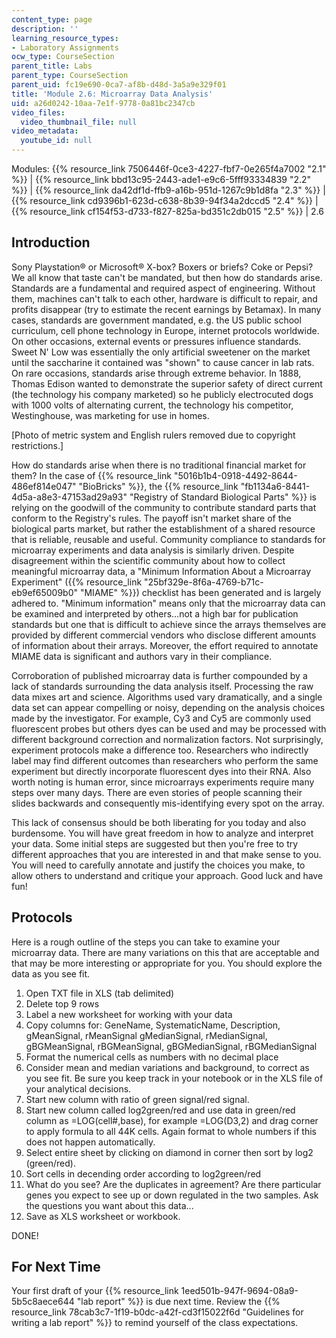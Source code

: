```yaml
---
content_type: page
description: ''
learning_resource_types:
- Laboratory Assignments
ocw_type: CourseSection
parent_title: Labs
parent_type: CourseSection
parent_uid: fc19e690-0ca7-af8b-d48d-3a5a9e329f01
title: 'Module 2.6: Microarray Data Analysis'
uid: a26d0242-10aa-7e1f-9778-0a81bc2347cb
video_files:
  video_thumbnail_file: null
video_metadata:
  youtube_id: null
---
```


Modules: {{% resource_link 7506446f-0ce3-4227-fbf7-0e265f4a7002 "2.1" %}} | {{% resource_link bbd13c95-2443-ade1-e9c6-5fff93334839 "2.2" %}} | {{% resource_link da42df1d-ffb9-a16b-951d-1267c9b1d8fa "2.3" %}} | {{% resource_link cd9396b1-623d-c638-8b39-94f34a2dccd5 "2.4" %}} | {{% resource_link cf154f53-d733-f827-825a-bd351c2db015 "2.5" %}} | 2.6

Introduction
------------

Sony Playstation® or Microsoft® X-box? Boxers or briefs? Coke or Pepsi? We all know that taste can't be mandated, but then how do standards arise. Standards are a fundamental and required aspect of engineering. Without them, machines can't talk to each other, hardware is difficult to repair, and profits disappear (try to estimate the recent earnings by Betamax). In many cases, standards are government mandated, e.g. the US public school curriculum, cell phone technology in Europe, internet protocols worldwide. On other occasions, external events or pressures influence standards. Sweet N' Low was essentially the only artificial sweetener on the market until the saccharine it contained was "shown" to cause cancer in lab rats. On rare occasions, standards arise through extreme behavior. In 1888, Thomas Edison wanted to demonstrate the superior safety of direct current (the technology his company marketed) so he publicly electrocuted dogs with 1000 volts of alternating current, the technology his competitor, Westinghouse, was marketing for use in homes.

\[Photo of metric system and English rulers removed due to copyright restrictions.\]

How do standards arise when there is no traditional financial market for them? In the case of {{% resource_link "5016b1b4-0918-4492-8644-486ef814e047" "BioBricks" %}}, the {{% resource_link "fb1134a6-8441-4d5a-a8e3-47153ad29a93" "Registry of Standard Biological Parts" %}} is relying on the goodwill of the community to contribute standard parts that conform to the Registry's rules. The payoff isn't market share of the biological parts market, but rather the establishment of a shared resource that is reliable, reusable and useful. Community compliance to standards for microarray experiments and data analysis is similarly driven. Despite disagreement within the scientific community about how to collect meaningful microarray data, a "Minimum Information About a Microarray Experiment" ({{% resource_link "25bf329e-8f6a-4769-b71c-eb9ef65009b0" "MIAME" %}}) checklist has been generated and is largely adhered to. "Minimum information" means only that the microarray data can be examined and interpreted by others…not a high bar for publication standards but one that is difficult to achieve since the arrays themselves are provided by different commercial vendors who disclose different amounts of information about their arrays. Moreover, the effort required to annotate MIAME data is significant and authors vary in their compliance.

Corroboration of published microarray data is further compounded by a lack of standards surrounding the data analysis itself. Processing the raw data mixes art and science. Algorithms used vary dramatically, and a single data set can appear compelling or noisy, depending on the analysis choices made by the investigator. For example, Cy3 and Cy5 are commonly used fluorescent probes but others dyes can be used and may be processed with different background correction and normalization factors. Not surprisingly, experiment protocols make a difference too. Researchers who indirectly label may find different outcomes than researchers who perform the same experiment but directly incorporate fluorescent dyes into their RNA. Also worth noting is human error, since microarrays experiments require many steps over many days. There are even stories of people scanning their slides backwards and consequently mis-identifying every spot on the array.

This lack of consensus should be both liberating for you today and also burdensome. You will have great freedom in how to analyze and interpret your data. Some initial steps are suggested but then you're free to try different approaches that you are interested in and that make sense to you. You will need to carefully annotate and justify the choices you make, to allow others to understand and critique your approach. Good luck and have fun!

Protocols
---------

Here is a rough outline of the steps you can take to examine your microarray data. There are many variations on this that are acceptable and that may be more interesting or appropriate for you. You should explore the data as you see fit.

1.  Open TXT file in XLS (tab delimited)
2.  Delete top 9 rows
3.  Label a new worksheet for working with your data
4.  Copy columns for: GeneName, SystematicName, Description, gMeanSignal, rMeanSignal gMedianSignal, rMedianSignal, gBGMeanSignal, rBGMeanSignal, gBGMedianSignal, rBGMedianSignal
5.  Format the numerical cells as numbers with no decimal place
6.  Consider mean and median variations and background, to correct as you see fit. Be sure you keep track in your notebook or in the XLS file of your analytical decisions.
7.  Start new column with ratio of green signal/red signal.
8.  Start new column called log2green/red and use data in green/red column as =LOG(cell#,base), for example =LOG(D3,2) and drag corner to apply formula to all 44K cells. Again format to whole numbers if this does not happen automatically.
9.  Select entire sheet by clicking on diamond in corner then sort by log2 (green/red).
10.  Sort cells in decending order according to log2green/red
11.  What do you see? Are the duplicates in agreement? Are there particular genes you expect to see up or down regulated in the two samples. Ask the questions you want about this data...
12.  Save as XLS worksheet or workbook.

DONE!

For Next Time
-------------

Your first draft of your {{% resource_link 1eed501b-947f-9694-08a9-5b5c8aece644 "lab report" %}} is due next time. Review the {{% resource_link 78cab3c7-1f19-b0dc-a42f-cd3f15022f6d "Guidelines for writing a lab report" %}} to remind yourself of the class expectations.